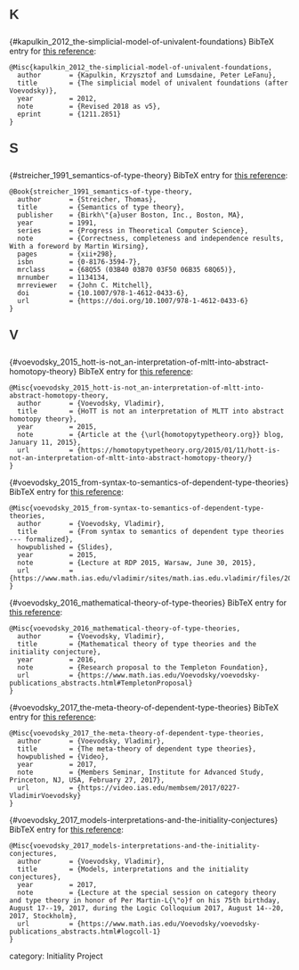 [//]: # (SEPARATOR COMMENT ──────────────────────────────────────────)


<p id="k" style="color: #333; font-family: georgia,verdana,sans-serif; font-size: 173%; font-weight: bold; line-height: 1.3em; text-align: left;">K</p>


[//]: # (SEPARATOR COMMENT ──────────────────────────────────────────)


{#kapulkin_2012_the-simplicial-model-of-univalent-foundations} BibTeX entry for [this reference](/nlab/show/Initiality+Project+-+References#kapulkin_2012_the-simplicial-model-of-univalent-foundations):

```
@Misc{kapulkin_2012_the-simplicial-model-of-univalent-foundations,
  author       = {Kapulkin, Krzysztof and Lumsdaine, Peter LeFanu},
  title	       = {The simplicial model of univalent foundations (after Voevodsky)},
  year	       = 2012,
  note	       = {Revised 2018 as v5},
  eprint       = {1211.2851}
}
```

[//]: # (SEPARATOR COMMENT ──────────────────────────────────────────)


<p id="s" style="color: #333; font-family: georgia,verdana,sans-serif; font-size: 173%; font-weight: bold; line-height: 1.3em; text-align: left;">S</p>


[//]: # (SEPARATOR COMMENT ──────────────────────────────────────────)


{#streicher_1991_semantics-of-type-theory} BibTeX entry for [this reference](/nlab/show/Initiality+Project+-+References#streicher_1991_semantics-of-type-theory):

```
@Book{streicher_1991_semantics-of-type-theory,
  author       = {Streicher, Thomas},
  title	       = {Semantics of type theory},
  publisher    = {Birkh\"{a}user Boston, Inc., Boston, MA},
  year	       = 1991,
  series       = {Progress in Theoretical Computer Science},
  note	       = {Correctness, completeness and independence results, With a foreword by Martin Wirsing},
  pages	       = {xii+298},
  isbn	       = {0-8176-3594-7},
  mrclass      = {68Q55 (03B40 03B70 03F50 06B35 68Q65)},
  mrnumber     = 1134134,
  mrreviewer   = {John C. Mitchell},
  doi	       = {10.1007/978-1-4612-0433-6},
  url	       = {https://doi.org/10.1007/978-1-4612-0433-6}
}
```


[//]: # (SEPARATOR COMMENT ──────────────────────────────────────────)


<p id="v" style="color: #333; font-family: georgia,verdana,sans-serif; font-size: 173%; font-weight: bold; line-height: 1.3em; text-align: left;">V</p>


[//]: # (SEPARATOR COMMENT ──────────────────────────────────────────)


{#voevodsky_2015_hott-is-not_an-interpretation-of-mltt-into-abstract-homotopy-theory} BibTeX entry for [this reference](/nlab/show/Initiality+Project+-+References#voevodsky_2015_hott-is-not_an-interpretation-of-mltt-into-abstract-homotopy-theory):

```
@Misc{voevodsky_2015_hott-is-not_an-interpretation-of-mltt-into-abstract-homotopy-theory,
  author       = {Voevodsky, Vladimir},
  title        = {HoTT is not an interpretation of MLTT into abstract homotopy theory},
  year         = 2015,
  note         = {Article at the {\url{homotopytypetheory.org}} blog, January 11, 2015},
  url          = {https://homotopytypetheory.org/2015/01/11/hott-is-not-an-interpretation-of-mltt-into-abstract-homotopy-theory/}
}
```


[//]: # (SEPARATOR COMMENT ──────────────────────────────────────────)


{#voevodsky_2015_from-syntax-to-semantics-of-dependent-type-theories} BibTeX entry for [this reference](/nlab/show/Initiality+Project+-+References#voevodsky_2015_from-syntax-to-semantics-of-dependent-type-theories):

```
@Misc{voevodsky_2015_from-syntax-to-semantics-of-dependent-type-theories,
  author       = {Voevodsky, Vladimir},
  title        = {From syntax to semantics of dependent type theories --- formalized},
  howpublished = {Slides},
  year         = 2015,
  note         = {Lecture at RDP 2015, Warsaw, June 30, 2015},
  url          = {https://www.math.ias.edu/vladimir/sites/math.ias.edu.vladimir/files/2015_06_30_RDP.pdf}
}

```


[//]: # (SEPARATOR COMMENT ──────────────────────────────────────────)


{#voevodsky_2016_mathematical-theory-of-type-theories} BibTeX entry for [this reference](/nlab/show/Initiality+Project+-+References#voevodsky_2016_mathematical-theory-of-type-theories):

```
@Misc{voevodsky_2016_mathematical-theory-of-type-theories,
  author       = {Voevodsky, Vladimir},
  title	       = {Mathematical theory of type theories and the initiality conjecture},
  year	       = 2016,
  note	       = {Research proposal to the Templeton Foundation},
  url	       = {https://www.math.ias.edu/Voevodsky/voevodsky-publications_abstracts.html#TempletonProposal}
}
```


[//]: # (SEPARATOR COMMENT ──────────────────────────────────────────)


{#voevodsky_2017_the-meta-theory-of-dependent-type-theories} BibTeX entry for [this reference](/nlab/show/Initiality+Project+-+References#voevodsky_2017_the-meta-theory-of-dependent-type-theories):

```
@Misc{voevodsky_2017_the-meta-theory-of-dependent-type-theories,
  author       = {Voevodsky, Vladimir},
  title	       = {The meta-theory of dependent type theories},
  howpublished = {Video},
  year	       = 2017,
  note	       = {Members Seminar, Institute for Advanced Study, Princeton, NJ, USA, February 27, 2017},
  url	       = {https://video.ias.edu/membsem/2017/0227-VladimirVoevodsky}
}
```

[//]: # (SEPARATOR COMMENT ──────────────────────────────────────────)


{#voevodsky_2017_models-interpretations-and-the-initiality-conjectures} BibTeX entry for [this reference](/nlab/show/Initiality+Project+-+References#voevodsky_2017_models-interpretations-and-the-initiality-conjectures):

```
@Misc{voevodsky_2017_models-interpretations-and-the-initiality-conjectures,
  author       = {Voevodsky, Vladimir},
  title	       = {Models, interpretations and the initiality conjectures},
  year	       = 2017,
  note	       = {Lecture at the special session on category theory and type theory in honor of Per Martin-L{\"o}f on his 75th birthday, August 17--19, 2017, during the Logic Colloquium 2017, August 14--20, 2017, Stockholm},
  url	       = {https://www.math.ias.edu/Voevodsky/voevodsky-publications_abstracts.html#logcoll-1}
}
```


[//]: # (SEPARATOR COMMENT ──────────────────────────────────────────)


category: Initiality Project


[//]: # (SEPARATOR COMMENT ──────────────────────────────────────────)
